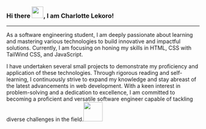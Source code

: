 ### Hi there <img src="https://media.giphy.com/media/v1.Y2lkPTc5MGI3NjExbWFmem5mdXExc3FzbWx5djkyOWNwd3RqdTg5bWtkM25wdGJ1YjNkNCZlcD12MV9pbnRlcm5hbF9naWZfYnlfaWQmY3Q9Zw/9m1FXNqlNNPndSMauI/giphy.gif" width="30px">, I am Charlotte Lekoro!

---

As a software engineering student, I am deeply passionate about learning and mastering various technologies to build innovative and impactful solutions. Currently, I am focusing on honing my skills in HTML, CSS with TailWind CSS, and JavaScript. 

I have undertaken several small projects to demonstrate my proficiency and application of these technologies. Through rigorous reading and self-learning, I continuously strive to expand my knowledge and stay abreast of the latest advancements in web development. With a keen interest in problem-solving and a dedication to excellence, I am committed to becoming a proficient and versatile software engineer capable of tackling diverse challenges in the field.<img src="https://www.reddit.com/r/gifs/comments/6cm48a/downloading/?utm_source=share&utm_medium=web3x&utm_name=web3xcss&utm_term=1&utm_content=share_button" width="50px">

<!--
**CharlotteLekoro/CharlotteLekoro** is a ✨ _special_ ✨ repository because its `README.md` (this file) appears on your GitHub profile.

Here are some ideas to get you started:

- 🔭 I’m currently working on ...
- 🌱 I’m currently learning ...
- 👯 I’m looking to collaborate on ...
- 🤔 I’m looking for help with ...
- 💬 Ask me about ...
- 📫 How to reach me: ...
- 😄 Pronouns: ...
- ⚡ Fun fact: ...
-->
